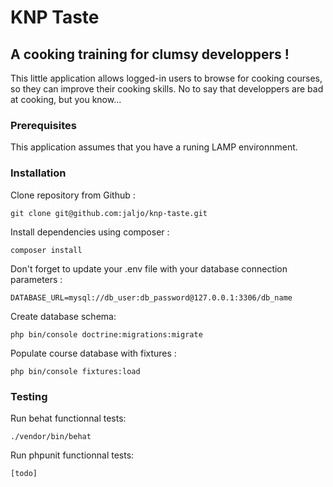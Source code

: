 # KNP Taste
## A cooking training for clumsy developpers !

This little application allows logged-in users to browse for cooking courses, so they can improve their cooking skills.
No to say that developpers are bad at cooking, but you know...

### Prerequisites

This application assumes that you have a runing LAMP environnment.


### Installation

Clone repository from Github :

```
git clone git@github.com:jaljo/knp-taste.git
```

Install dependencies using composer :

```
composer install
```

Don't forget to update your .env file with your database connection parameters :

```
DATABASE_URL=mysql://db_user:db_password@127.0.0.1:3306/db_name
```

Create database schema:

```
php bin/console doctrine:migrations:migrate
```

Populate course database with fixtures :

```
php bin/console fixtures:load
```


### Testing

Run behat functionnal tests:

```
./vendor/bin/behat
```

Run phpunit functionnal tests:

```
[todo]
```